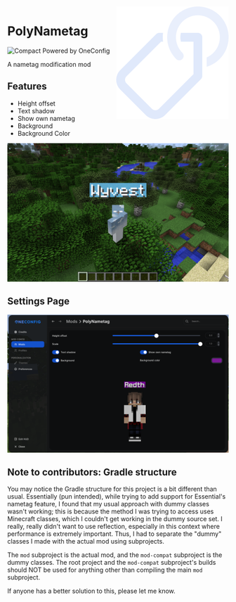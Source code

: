 <img align="right" src="src/main/resources/polynametag.svg"/>

# PolyNametag

![Compact Powered by OneConfig](https://polyfrost.org/img/compact_vector.svg)


A nametag modification mod

## Features

- Height offset
- Text shadow
- Show own nametag
- Background
- Background Color

![nametag-showcase.png](screenshots/nametag-showcase.png)

## Settings Page 

![settings-page.png](screenshots/settings-page.png)

## Note to contributors: Gradle structure

You may notice the Gradle structure for this project is a bit different than usual. Essentially (pun intended), while trying to add support for Essential's nametag feature, I found that my usual approach with dummy classes wasn't working; this is because the method I was trying to access uses Minecraft classes, which I couldn't get working in the dummy source set. I really, really didn't want to use reflection, especially in this context where performance is extremely important. Thus, I had to separate the "dummy" classes I made with the actual mod using subprojects.

The `mod` subproject is the actual mod, and the `mod-compat` subproject is the dummy classes. The root project and the `mod-compat` subproject's builds should NOT be used for anything other than compiling the main `mod` subproject.

If anyone has a better solution to this, please let me know.